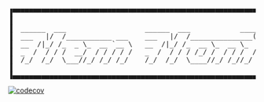 
<pre>
▐▀▀▀▀▀▀▀▀▀▀▀▀▀▀▀▀▀▀▀▀▀▀▀▀▀▀▀▀▀▀▀▀▀▀▀▀▀▀▀▀▀▀▀▀▀▀▀▀▀▀▀▀▀▀▀▀▀▀▀▀▀▀▀▀▀▀▀▀▀▀▀▀▀▀▀▀▀▀▀▀▀▌
▐                                                                                 ▌
▐  ______  ___                   ______  ___            __________                ▌
▐  ___   |/  /___________ ___    ___   |/  /_______________(_)_  /______________  ▌
▐  __  /|_/ /_  _ \_  __ `__ \   __  /|_/ /_  __ \_  __ \_  /_  __/  __ \_  ___/  ▌
▐  _  /  / / /  __/  / / / / /   _  /  / / / /_/ /  / / /  / / /_ / /_/ /  /      ▌
▐  /_/  /_/  \___//_/ /_/ /_/    /_/  /_/  \____//_/ /_//_/  \__/ \____//_/       ▌
▐                                                                                 ▌
▐▄▄▄▄▄▄▄▄▄▄▄▄▄▄▄▄▄▄▄▄▄▄▄▄▄▄▄▄▄▄▄▄▄▄▄▄▄▄▄▄▄▄▄▄▄▄▄▄▄▄▄▄▄▄▄▄▄▄▄▄▄▄▄▄▄▄▄▄▄▄▄▄▄▄▄▄▄▄▄▄▄▌
</pre>



[![codecov](https://codecov.io/github/Gruncan/mem-monitor/branch/encoding-data/graph/badge.svg?token=KQ9ULYVIQJ)](https://codecov.io/github/Gruncan/mem-monitor)
